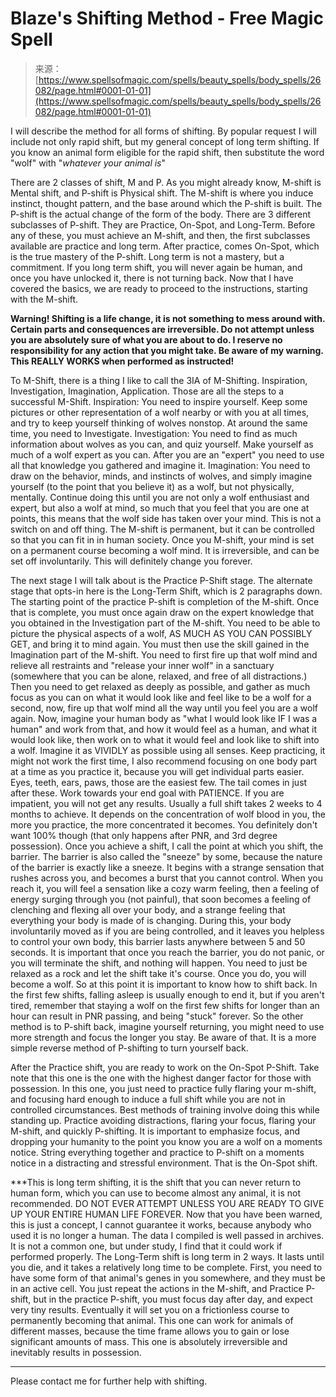 <!--yml
category: 未分类
date: 2024-06-12 19:13:41
-->

# Blaze's Shifting Method - Free Magic Spell

> 来源：[https://www.spellsofmagic.com/spells/beauty_spells/body_spells/26082/page.html#0001-01-01](https://www.spellsofmagic.com/spells/beauty_spells/body_spells/26082/page.html#0001-01-01)

 I will describe the method for all forms of shifting. By popular request I will include not only rapid shift, but my general concept of long term shifting. If you know an animal form eligible for the rapid shift, then substitute the word "wolf" with "_whatever your animal is_"

There are 2 classes of shift, M and P. As you might already know, M-shift is Mental shift, and P-shift is Physical shift. The M-shift is where you induce instinct, thought pattern, and the base around which the P-shift is built. The P-shift is the actual change of the form of the body. There are 3 different subclasses of P-shift. They are Practice, On-Spot, and Long-Term. Before any of these, you must achieve an M-shift, and then, the first subclasses available are practice and long term. After practice, comes On-Spot, which is the true mastery of the P-shift. Long term is not a mastery, but a commitment. If you long term shift, you will never again be human, and once you have unlocked it, there is not turning back. Now that I have covered the basics, we are ready to proceed to the instructions, starting with the M-shift.

**Warning! Shifting is a life change, it is not something to mess around with. Certain parts and consequences are irreversible. Do not attempt unless you are absolutely sure of what you are about to do. I reserve no responsibility for any action that you might take. Be aware of my warning. This REALLY WORKS when performed as instructed!**

To M-Shift, there is a thing I like to call the 3IA of M-Shifting. Inspiration, Investigation, Imagination, Application. Those are all the steps to a successful M-Shift. Inspiration: You need to inspire yourself. Keep some pictures or other representation of a wolf nearby or with you at all times, and try to keep yourself thinking of wolves nonstop. At around the same time, you need to Investigate. Investigation: You need to find as much information about wolves as you can, and quiz yourself. Make yourself as much of a wolf expert as you can. After you are an "expert" you need to use all that knowledge you gathered and imagine it. Imagination: You need to draw on the behavior, minds, and instincts of wolves, and simply imagine yourself (to the point that you believe it) as a wolf, but not physically, mentally. Continue doing this until you are not only a wolf enthusiast and expert, but also a wolf at mind, so much that you feel that you are one at points, this means that the wolf side has taken over your mind. This is not a switch on and off thing. The M-shift is permanent, but it can be controlled so that you can fit in in human society. Once you M-shift, your mind is set on a permanent course becoming a wolf mind. It is irreversible, and can be set off involuntarily. This will definitely change you forever.

The next stage I will talk about is the Practice P-Shift stage. The alternate stage that opts-in here is the Long-Term Shift, which is 2 paragraphs down. The starting point of the practice P-shift is completion of the M-shift. Once that is complete, you must once again draw on the expert knowledge that you obtained in the Investigation part of the M-shift. You need to be able to picture the physical aspects of a wolf, AS MUCH AS YOU CAN POSSIBLY GET, and bring it to mind again. You must then use the skill gained in the Imagination part of the M-shift. You need to first fire up that wolf mind and relieve all restraints and "release your inner wolf" in a sanctuary (somewhere that you can be alone, relaxed, and free of all distractions.) Then you need to get relaxed as deeply as possible, and gather as much focus as you can on what it would look like and feel like to be a wolf for a second, now, fire up that wolf mind all the way until you feel you are a wolf again. Now, imagine your human body as "what I would look like IF I was a human" and work from that, and how it would feel as a human, and what it would look like, then work on to what it would feel and look like to shift into a wolf. Imagine it as VIVIDLY as possible using all senses. Keep practicing, it might not work the first time, I also recommend focusing on one body part at a time as you practice it, because you will get individual parts easier. Eyes, teeth, ears, paws, those are the easiest few. The tail comes in just after these. Work towards your end goal with PATIENCE. If you are impatient, you will not get any results. Usually a full shift takes 2 weeks to 4 months to achieve. It depends on the concentration of wolf blood in you, the more you practice, the more concentrated it becomes. You definitely don't want 100% though (that only happens after PNR, and 3rd degree possession). Once you achieve a shift, I call the point at which you shift, the barrier. The barrier is also called the "sneeze" by some, because the nature of the barrier is exactly like a sneeze. It begins with a strange sensation that rushes across you, and becomes a burst that you cannot control. When you reach it, you will feel a sensation like a cozy warm feeling, then a feeling of energy surging through you (not painful), that soon becomes a feeling of clenching and flexing all over your body, and a strange feeling that everything your body is made of is changing. During this, your body involuntarily moved as if you are being controlled, and it leaves you helpless to control your own body, this barrier lasts anywhere between 5 and 50 seconds. It is important that once you reach the barrier, you do not panic, or you will terminate the shift, and nothing will happen. You need to just be relaxed as a rock and let the shift take it's course. Once you do, you will become a wolf. So at this point it is important to know how to shift back. In the first few shifts, falling asleep is usually enough to end it, but if you aren't tired, remember that staying a wolf on the first few shifts for longer than an hour can result in PNR passing, and being "stuck" forever. So the other method is to P-shift back, imagine yourself returning, you might need to use more strength and focus the longer you stay. Be aware of that. It is a more simple reverse method of P-shifting to turn yourself back.

After the Practice shift, you are ready to work on the On-Spot P-Shift. Take note that this one is the one with the highest danger factor for those with possession. In this one, you just need to practice fully flaring your m-shift, and focusing hard enough to induce a full shift while you are not in controlled circumstances. Best methods of training involve doing this while standing up. Practice avoiding distractions, flaring your focus, flaring your M-shift, and quickly P-shifting. It is important to emphasize focus, and dropping your humanity to the point you know you are a wolf on a moments notice. String everything together and practice to P-shift on a moments notice in a distracting and stressful environment. That is the On-Spot shift.

***This is long term shifting, it is the shift that you can never return to human form, which you can use to become almost any animal, it is not recommended. DO NOT EVER ATTEMPT UNLESS YOU ARE READY TO GIVE UP YOUR ENTIRE HUMAN LIFE FOREVER. Now that you have been warned, this is just a concept, I cannot guarantee it works, because anybody who used it is no longer a human. The data I compiled is well passed in archives. It is not a common one, but under study, I find that it could work if performed properly. The Long-Term shift is long term in 2 ways. It lasts until you die, and it takes a relatively long time to be complete. First, you need to have some form of that animal's genes in you somewhere, and they must be in an active cell. You just repeat the actions in the M-shift, and Practice P-shift, but in the practice P-shift, you must focus day after day, and expect very tiny results. Eventually it will set you on a frictionless course to permanently becoming that animal. This one can work for animals of different masses, because the time frame allows you to gain or lose significant amounts of mass. This one is absolutely irreversible and inevitably results in possession. 

_________________________________________

Please contact me for further help with shifting.
